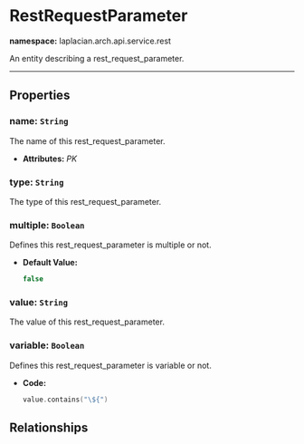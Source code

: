 # **RestRequestParameter**
**namespace:** laplacian.arch.api.service.rest

An entity describing a rest_request_parameter.



---

## Properties

### name: `String`
The name of this rest_request_parameter.
- **Attributes:** *PK*

### type: `String`
The type of this rest_request_parameter.

### multiple: `Boolean`
Defines this rest_request_parameter is multiple or not.
- **Default Value:**
  ```kotlin
  false
  ```

### value: `String`
The value of this rest_request_parameter.

### variable: `Boolean`
Defines this rest_request_parameter is variable or not.
- **Code:**
  ```kotlin
  value.contains("\${")
  ```

## Relationships